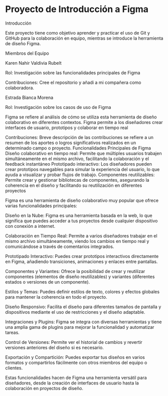 # Proyecto de Introducción a Figma
Introducción

Este proyecto tiene como objetivo aprender y practicar el uso de Git y GitHub para la colaboración en equipo, mientras se introduce la herramienta de diseño Figma.

Miembros del Equipo

Karen Nahir Valdivia Rubelt 

Rol: Investigación sobre las funcionalidades principales de Figma

Contribuciones: Cree el repositorio y añadi a mi compañera como colaboradora.

Estrada Bianca Morena 

Rol: Investigación sobre los casos de uso de Figma

Figma se refiere al análisis de cómo se utiliza esta herramienta de diseño colaborativo en diferentes contextos.
Figma permite a los diseñadores crear interfaces de usuario, prototipos y colaborar en tiempo real

Contribuciones: Breve descripción de las contribuciones
se refiere a un resumen de los aportes o logros significativos realizados en un determinado campo o proyecto. 
Funcionalidades Principales de Figma
Diseño colaborativo en tiempo real: Permite que múltiples usuarios trabajen simultáneamente en el mismo archivo,
facilitando la colaboración y el feedback instantáneo
Prototipado interactivo: Los diseñadores pueden crear prototipos navegables para simular la experiencia del
usuario, lo que ayuda a visualizar y probar flujos de trabajo.
Componentes reutilizables: Permite crear y gestionar bibliotecas de componentes, asegurando la coherencia en el diseño y facilitando su reutilización en diferentes proyectos

Figma es una herramienta de diseño colaborativo muy popular que ofrece varias funcionalidades principales:

Diseño en la Nube: Figma es una herramienta basada en la web, lo que significa que puedes acceder a tus proyectos desde cualquier dispositivo con conexión a internet.

Colaboración en Tiempo Real: Permite a varios diseñadores trabajar en el mismo archivo simultáneamente, viendo los cambios en tiempo real y comunicándose a través de comentarios integrados.

Prototipado Interactivo: Puedes crear prototipos interactivos directamente en Figma, añadiendo transiciones, animaciones y enlaces entre pantallas.

Componentes y Variantes: Ofrece la posibilidad de crear y reutilizar componentes (elementos de diseño reutilizables) y variantes (diferentes estados o versiones de un componente).

Estilos y Temas: Puedes definir estilos de texto, colores y efectos globales para mantener la coherencia en todo el proyecto.

Diseño Responsivo: Facilita el diseño para diferentes tamaños de pantalla y dispositivos mediante el uso de restricciones y el diseño adaptable.

Integraciones y Plugins: Figma se integra con diversas herramientas y tiene una amplia gama de plugins para mejorar la funcionalidad y automatizar tareas.

Control de Versiones: Permite ver el historial de cambios y revertir versiones anteriores del diseño si es necesario.

Exportación y Compartición: Puedes exportar tus diseños en varios formatos y compartirlos fácilmente con otros miembros del equipo o clientes.

Estas funcionalidades hacen de Figma una herramienta versátil para diseñadores, desde la creación de interfaces de usuario hasta la colaboración en proyectos de diseño.
